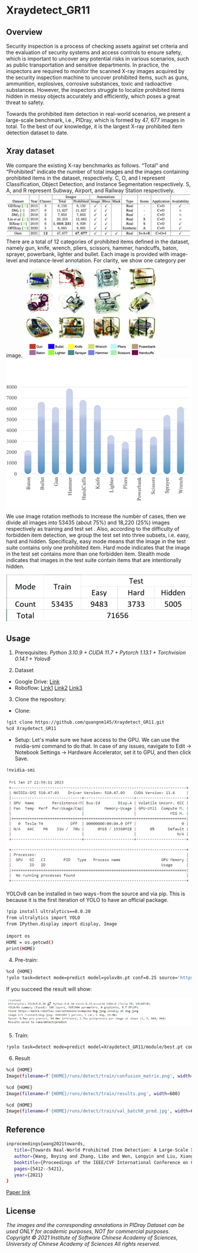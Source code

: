 # Xraydetect_GR11

## Overview

Security inspection is a process of checking assets against set criteria and the evaluation of security systems and access controls to ensure safety, which is important to uncover any potential risks in various scenarios, such as public transportation and sensitive departments. In practice, the inspectors are required to monitor the scanned X-ray images acquired by the security inspection machine to uncover prohibited items, such as guns, ammunition, explosives, corrosive substances, toxic and radioactive substances. However, the inspectors struggle to localize prohibited items hidden in messy objects accurately and efficiently, which poses a great threat to safety.

Towards the prohibited item detection in real-world scenarios, we present a large-scale benchmark, i.e., PIDray, which is formed by 47, 677 images in total. To the best of our knowledge, it is the largest X-ray prohibited item detection dataset to date.

## Xray dataset

We compare the existing X-ray benchmarks as follows. “Total” and “Prohibited” indicate the number of total images and the images containing prohibited items in the dataset, respectively. C, O, and I represent Classification, Object Detection, and Instance Segmentation respectively. S, A, and R represent Subway, Airport, and Railway Station respectively.
![''](images/dataset_comparision.png)
There are a total of 12 categories of prohibited items defined in the dataset, namely gun, knife, wrench, pliers, scissors, hammer, handcuffs, baton, sprayer, powerbank, lighter and bullet. Each image is provided with image-level and instance-level annotation. For clarity, we show one category per image.
![''](images/image_samples.png) ![''](images/distribution.png)

We use image rotation methods to increase the number of cases, then we divide all images into 53435 (about 75%) and 18,220 (25%) images respectively as training and test set . Also, according to the difficulty of forbidden item detection, we group the test set into three subsets, i.e. easy, hard and hidden. Specifically, easy mode means that the image in the test suite contains only one prohibited item. Hard mode indicates that the image in the test set contains more than one forbidden item. Stealth mode indicates that images in the test suite contain items that are intentionally hidden.

![''](images/set.PNG) 

## Usage
1. Prerequisites:
  *Python 3.10.9 + CUDA 11.7 + Pytorch 1.13.1 + Torchvision 0.14.1 + Yolov8* 

2. Dataset 
- Google Drive: [Link](https://drive.google.com/file/d/1UMq0CP20lKcraOTvsFMjiLjPfDam9jAp/view)
- Roboflow: [Link1](https://universe.roboflow.com/hust-dz9h2/xraydetec4)
            [Link2](https://universe.roboflow.com/hust-3xurl/xraydetec2)
            [Link3](https://universe.roboflow.com/bkhn-huqf2/xraydetec5)
            
3. Clone the repository:
- Clone:
```sh
!git clone https://github.com/quangnm145/Xraydetect_GR11.git
%cd Xraydetect_GR11
```
- Setup:
<space><space>
Let's make sure we have access to the GPU. We can use the nvidia-smi command to do that. In case of any issues, navigate to Edit -> Notebook Settings -> Hardware Accelerator, set it to GPU, and then click Save.

```sh
!nvidia-smi
```
![''](images/GPU.PNG) 

YOLOv8 can be installed in two ways - from the source and via pip. This is because it is the first iteration of YOLO to have an official package.
```sh
!pip install ultralytics==8.0.20
from ultralytics import YOLO
from IPython.display import display, Image

import os
HOME = os.getcwd()
print(HOME)
```

4. Pre-train:

```sh
%cd {HOME}
!yolo task=detect mode=predict model=yolov8n.pt conf=0.25 source='https://media.roboflow.com/notebooks/examples/dog.jpeg' save=True
```
If you succeed the result will show:
 
![''](images/pre-train.PNG)
 
5. Train: 
```sh
!yolo task=detect mode=predict model=Xraydetect_GR11/module/best.pt conf=0.25 source=<Your_data>  save=True
```

6. Result
```sh
%cd {HOME}
Image(filename=f'{HOME}/runs/detect/train/confusion_matrix.png', width=600)
```
```sh
%cd {HOME}
Image(filename=f'{HOME}/runs/detect/train/results.png', width=600)
```
```sh
%cd {HOME}
Image(filename=f'{HOME}/runs/detect/train/val_batch0_pred.jpg', width=600)
```

## Reference
```sh
inproceedings{wang2021towards,
   title={Towards Real-World Prohibited Item Detection: A Large-Scale X-ray Benchmark},
   author={Wang, Boying and Zhang, Libo and Wen, Longyin and Liu, Xianglong and Wu, Yanjun},
   booktitle={Proceedings of the IEEE/CVF International Conference on Computer Vision},
   pages={5412--5421},
   year={2021}
}
```
[Paper link](https://arxiv.org/abs/2108.07020.)
## License
*The images and the corresponding annotations in PIDray Dataset can be used ONLY for academic purposes, NOT for commercial purposes.
Copyright © 2021 Institute of Software Chinese Academy of Sciences, University of Chinese Academy of Sciences
All rights reserved.*
